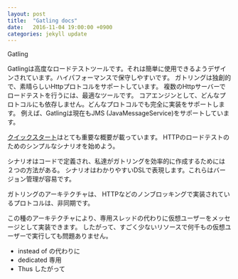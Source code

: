 ```yaml
---
layout: post
title:  "Gatling docs"
date:   2016-11-04 19:00:00 +0900
categories: jekyll update
---
```

Gatling

Gatlingは高度なロードテストツールです。それは簡単に使用できるようデザインされています。ハイパフォーマンスで保守しやすいです。
ガトリングは独創的で、素晴らしいHttpプロトコルをサポートしています。
複数のHttpサーバーでロードテストを行うには、最適なツールです。
コアエンジンとして、どんなプロトコルにも依存しません。どんなプロトコルでも完全に実装をサポートします。
例えば、Gatlingは現在もJMS (JavaMessageService)をサポートしています。

[クイックスタート](http://gatling.io/docs/2.2.3/quickstart.html#quickstart)はとても重要な概要が載っています。
HTTPのロードテストのためのシンプルなシナリオを始めよう。

シナリオはコードで定義され、私達がガトリングを効率的に作成するためには２つの方法がある。
シナリオはわかりやすいDSLで表現します。これらはバージョン管理が容易です。

ガトリングのアーキテクチャは、
HTTPなどのノンブロッキングで実装されているプロトコルは、非同期です。

この種のアーキテクチャにより、専用スレッドの代わりに仮想ユーザーをメッセージとして実装できます。
したがって、すごく少ないリソースで何千もの仮想ユーザーで実行しても問題ありません。

* instead of の代わりに
* dedicated 専用
* Thus したがって

[jekyll-docs]: http://jekyllrb.com/docs/home
[jekyll-gh]:   https://github.com/jekyll/jekyll
[jekyll-talk]: https://talk.jekyllrb.com/
